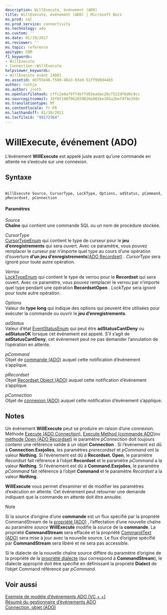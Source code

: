 ```yaml
---
description: WillExecute, événement (ADO)
title: WillExecute, événement (ADO) | Microsoft Docs
ms.prod: sql
ms.prod_service: connectivity
ms.technology: ado
ms.custom: ''
ms.date: 01/19/2017
ms.reviewer: ''
ms.topic: reference
apitype: COM
f1_keywords:
- WillExecute
- Connection::WillExecute
helpviewer_keywords:
- WillExecute event [ADO]
ms.assetid: dd755e46-f589-48a3-93a9-51ff998d44b5
author: rothja
ms.author: jroth
ms.openlocfilehash: cffc2e0a79ff4bffd83eadac20cf522df6d0c9cc
ms.sourcegitcommit: 33f0f190f962059826e002be165a2bef4f9e350c
ms.translationtype: MT
ms.contentlocale: fr-FR
ms.lasthandoff: 01/30/2021
ms.locfileid: "99172364"
---
```

# <a name="willexecute-event-ado"></a>WillExecute, événement (ADO)
L’événement **WillExecute** est appelé juste avant qu’une commande en attente ne s’exécute sur une connexion.  
  
## <a name="syntax"></a>Syntaxe  
  
```  
  
WillExecute Source, CursorType, LockType, Options, adStatus, pCommand, pRecordset, pConnection  
```  
  
#### <a name="parameters"></a>Paramètres  
 *Source*  
 **Chaîne** qui contient une commande SQL ou un nom de procédure stockée.  
  
 *CursorType*  
 [CursorTypeEnum](./cursortypeenum.md) qui contient le type de curseur pour le **jeu d’enregistrements** qui sera ouvert. Avec ce paramètre, vous pouvez remplacer le curseur par n’importe quel type au cours d’une opération d’ouverture **d’un jeu d’enregistrements**[(ADO Recordset)](./open-method-ado-recordset.md) . *CursorType* sera ignoré pour toute autre opération.  
  
 *Verrou*  
 [LockTypeEnum](./locktypeenum.md) qui contient le type de verrou pour le **Recordset** qui sera ouvert. Avec ce paramètre, vous pouvez remplacer le verrou par n’importe quel type pendant une opération **RecordsetOpen** . *LockType* sera ignoré pour toute autre opération.  
  
 *Options*  
 Valeur de **type long** qui indique des options qui peuvent être utilisées pour exécuter la commande ou ouvrir le **jeu d’enregistrements**.  
  
 *adStatus*  
 Valeur d’état [EventStatusEnum](./eventstatusenum.md) qui peut être **adStatusCantDeny** ou **adStatusOK** lorsque cet événement est appelé. S’il s’agit de **adStatusCantDeny**, cet événement peut ne pas demander l’annulation de l’opération en attente.  
  
 *pCommand*  
 Objet de [commande (ADO)](./command-object-ado.md) auquel cette notification d’événement s’applique.  
  
 *pRecordset*  
 Objet [Recordset Object (ADO)](./recordset-object-ado.md) auquel cette notification d’événement s’applique.  
  
 *pConnection*  
 Objet de [connexion (ADO)](./connection-object-ado.md) auquel cette notification d’événement s’applique.  
  
## <a name="remarks"></a>Notes  
 Un événement **WillExecute** peut se produire en raison d’une connexion.  Méthode [Execute (ADO Connection)](./execute-method-ado-connection.md), [Execute Method (commande ADO)](./execute-method-ado-command.md)ou [méthode Open (ADO Recordset)](./open-method-ado-recordset.md) le paramètre *pConnection* doit toujours contenir une référence valide à un objet **Connection** . Si l’événement est dû à **Connection.Exejolies**, les paramètres *prerecordset* et *pCommand* ont la valeur **Nothing**. Si l’événement est dû à **Recordset. Open**, le paramètre *Recordset* fait référence à l’objet **Recordset** et le paramètre *pCommand* a la valeur **Nothing**. Si l’événement est dû à **Command.Exejolies**, le paramètre *pCommand* fait référence à l’objet **Command** et le paramètre *Recordset* a la valeur **Nothing**.  
  
 **WillExecute** vous permet d’examiner et de modifier les paramètres d’exécution en attente. Cet événement peut retourner une demande indiquant que la commande en attente doit être annulée.  
  
> [!NOTE]
>  Si la source d’origine d’une **commande** est un flux spécifié par la propriété CommandStream de la [propriété (ADO)](./commandstream-property-ado.md) , l’affectation d’une nouvelle chaîne au paramètre _source_ **WillExecute** modifie la source de la **commande**. La propriété **CommandStream** sera effacée et la propriété [CommandText (ADO)](./commandtext-property-ado.md) sera mise à jour avec la nouvelle source. Le flux d’origine spécifié par **CommandStream** sera libéré et ne sera pas accessible.  
  
 Si le dialecte de la nouvelle chaîne source diffère du paramètre d’origine de la propriété de la [propriété dialecte](./dialect-property.md) (qui correspond à **CommandStream**), le dialecte approprié doit être spécifié en définissant la propriété **Dialect** de l’objet Command référencé par *pCommand*.  
  
## <a name="see-also"></a>Voir aussi  
 [Exemple de modèle d’événements ADO (VC + +)](./ado-events-model-example-vc.md)   
 [Résumé du gestionnaire d’événements ADO](../../guide/data/ado-event-handler-summary.md)   
 [Connection, objet (ADO)](./connection-object-ado.md)